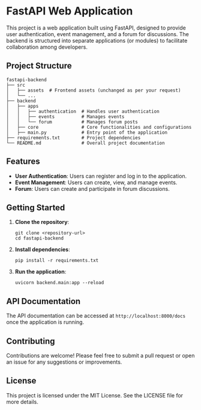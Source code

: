 # FastAPI Web Application

This project is a web application built using FastAPI, designed to provide user authentication, event management, and a forum for discussions. The backend is structured into separate applications (or modules) to facilitate collaboration among developers.

## Project Structure

```
fastapi-backend
├── src
│   ├── assets  # Frontend assets (unchanged as per your request)
│   └── ...
├── backend
│   ├── apps
│   │   ├── authentication  # Handles user authentication
│   │   ├── events          # Manages events
│   │   └── forum           # Manages forum posts
│   ├── core                # Core functionalities and configurations
│   ├── main.py             # Entry point of the application
├── requirements.txt        # Project dependencies
└── README.md               # Overall project documentation
```

## Features

- **User Authentication**: Users can register and log in to the application.
- **Event Management**: Users can create, view, and manage events.
- **Forum**: Users can create and participate in forum discussions.

## Getting Started

1. **Clone the repository**:
   ```
   git clone <repository-url>
   cd fastapi-backend
   ```

2. **Install dependencies**:
   ```
   pip install -r requirements.txt
   ```

3. **Run the application**:
   ```
   uvicorn backend.main:app --reload
   ```

## API Documentation

The API documentation can be accessed at `http://localhost:8000/docs` once the application is running.

## Contributing

Contributions are welcome! Please feel free to submit a pull request or open an issue for any suggestions or improvements.

## License

This project is licensed under the MIT License. See the LICENSE file for more details.